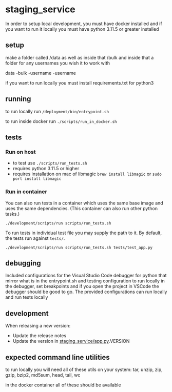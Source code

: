 # staging_service

In order to setup local development, you must have docker installed and if you want to
run it locally you must have python 3.11.5 or greater installed

## setup

make a folder called /data as well as inside that /bulk and inside that a folder for any
usernames you wish it to work with

data
    -bulk
        -username
        -username

if you want to run locally you must install requirements.txt for python3

## running

to run locally run `/deployment/bin/entrypoint.sh`

to run inside docker run `./scripts/run_in_docker.sh`

## tests

### Run on host

- to test use `./scripts/run_tests.sh`
- requires python 3.11.5 or higher
- requires installation on mac of libmagic `brew install libmagic` or `sudo port install
  libmagic`

### Run in container

You can also run tests in a container which uses the same base image and uses the same
dependencies. (This container can also run other python tasks.)

```shell
./development/scripts/run scripts/run_tests.sh
```

To run tests in individual test file you may supply the path to it. By default, the
tests run against `tests/`.

```shell
./development/scripts/run scripts/run_tests.sh tests/test_app.py
```

## debugging

Included configurations for the Visual Studio Code debugger for python that mirror what
is in the entrypoint.sh and testing configuration to run locally in the debugger, set
breakpoints and if you open the project in VSCode the debugger should be good to go. The
provided configurations can run locally and run tests locally

## development

When releasing a new version:

- Update the release notes
- Update the version in [staging_service/app.py](staging_service/app.py).VERSION

## expected command line utilities

to run locally you will need all of these utils on your system: tar, unzip, zip, gzip,
bzip2, md5sum, head, tail, wc

in the docker container all of these should be available
